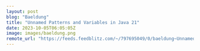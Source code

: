 ```yaml
---
layout: post
blog: "Baeldung"
title: "Unnamed Patterns and Variables in Java 21"
date: 2023-10-05T06:05:05Z
image: images/baeldung.png
remote_url: "https://feeds.feedblitz.com/~/797695049/0/baeldung~Unnamed-Patterns-and-Variables-in-Java"
---
```

